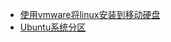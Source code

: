- [使用vmware将linux安装到移动硬盘](https://blog.csdn.net/chouxiaobai/article/details/115599922)
- [Ubuntu系统分区](https://blog.csdn.net/ISE_numberone/article/details/120165122)

